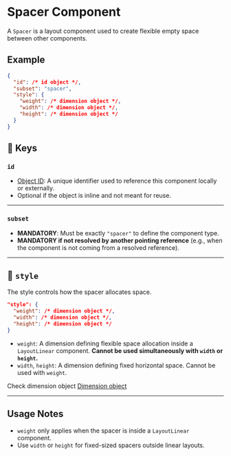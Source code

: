 # Spacer Component

A `Spacer` is a layout component used to create flexible empty space between other components.

## Example

```json
{
  "id": /* id object */,
  "subset": "spacer",
  "style": {
    "weight": /* dimension object */,
    "width": /* dimension object */,
    "height": /* dimension object */
  }
}
```

## 🔑 Keys

### `id`
- [Object ID](../object-definition/id.md): A unique identifier used to reference this component locally or externally.
- Optional if the object is inline and not meant for reuse.

---

### **`subset`**
- **MANDATORY**: Must be exactly `"spacer"` to define the component type.
- **MANDATORY if not resolved by another pointing reference** (e.g., when the component is not coming from a resolved reference).

---

## 🎨 `style`

The style controls how the spacer allocates space.

```json
"style": {
  "weight": /* dimension object */,
  "width": /* dimension object */,
  "height": /* dimension object */
}
```

- `weight`: A dimension defining flexible space allocation inside a `LayoutLinear` component. **Cannot be used simultaneously with `width` or `height`.**
- `width`, `height`: A dimension defining fixed horizontal space. Cannot be used with `weight`.

Check dimension object [Dimension object](../object-definition/dimension.md)

---

## Usage Notes

- `weight` only applies when the spacer is inside a `LayoutLinear` component.
- Use `width` or `height` for fixed-sized spacers outside linear layouts.

